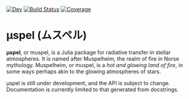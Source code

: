 [![Dev](https://img.shields.io/badge/docs-dev-blue.svg)](https://tiagopereira.github.io/Muspel.jl/dev/)
[![Build Status](https://github.com/tiagopereira/Muspel.jl/actions/workflows/CI.yml/badge.svg?branch=main)](https://github.com/tiagopereira/Muspel.jl/actions/workflows/CI.yml?query=branch%3Amain)
[![Coverage](https://codecov.io/gh/tiagopereira/Muspel.jl/branch/main/graph/badge.svg)](https://codecov.io/gh/tiagopereira/Muspel.jl)

# μspel (ムスペル)

**μspel**, or muspel, is a Julia package for radiative transfer in stellar atmospheres. It is named after Muspelheim, the realm of fire in Norse mythology. Muspelheim, or muspel, is a *hot and glowing land of fire*, in some ways perhaps akin to the glowing atmospheres of stars.

μspel is still under development, and the API is subject to change. Documentation is currently limited to that generated from docstrings.